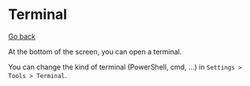 # Terminal

[Go back](../menus.md)

At the bottom of the screen, you can open a terminal.

You can change the kind of terminal (PowerShell, cmd, ...)
in ``Settings > Tools > Terminal``.